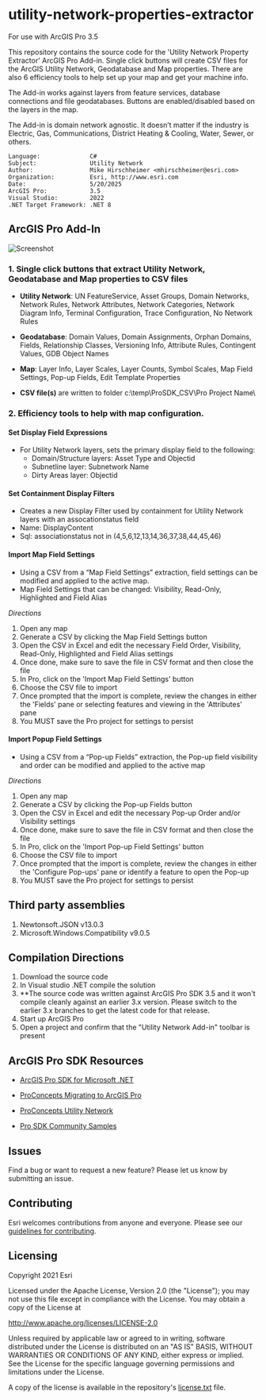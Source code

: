 # utility-network-properties-extractor 

For use with ArcGIS Pro 3.5

This repository contains the source code for the 'Utility Network Property Extractor' ArcGIS Pro Add-in.  Single click buttons will create CSV files for the ArcGIS Utility Network, Geodatabase and Map properties.  There are also 6 efficiency tools to help set up your map and get your machine info.  

The Add-in works against layers from feature services, database connections and file geodatabases. Buttons are enabled/disabled based on the layers in the map.  

The Add-in is domain network agnostic.  It doesn’t matter if the industry is Electric, Gas, Communications, District Heating & Cooling, Water, Sewer, or others.

<!-- TODO: Fill this section below with metadata about this sample-->
```
Language:              C#
Subject:               Utility Network
Author:                Mike Hirschheimer <mhirschheimer@esri.com>
Organization:          Esri, http://www.esri.com
Date:                  5/20/2025
ArcGIS Pro:            3.5
Visual Studio:         2022
.NET Target Framework: .NET 8
```


## ArcGIS Pro Add-In
 ![Screenshot](Screenshots/Toolbar2024.PNG) 
      
### 1.  Single click buttons that extract Utility Network, Geodatabase and Map properties to CSV files
* **Utility Network**:   UN FeatureService, Asset Groups, Domain Networks, Network Rules, Network Attributes, Network Categories, Network Diagram Info, Terminal Configuration, Trace Configuration, No Network Rules
* **Geodatabase**:  Domain Values, Domain Assignments, Orphan Domains, Fields, Relationship Classes, Versioning Info, Attribute Rules, Contingent Values, GDB Object Names
* **Map**:  Layer Info, Layer Scales, Layer Counts, Symbol Scales, Map Field Settings, Pop-up Fields, Edit Template Properties

* **CSV file(s)** are written to folder c:\temp\ProSDK_CSV\Pro Project Name\
                        
### 2.  Efficiency tools to help with map configuration.

####   Set Display Field Expressions
- For Utility Network layers, sets the primary display field to the following:
  - Domain/Structure layers:  Asset Type and Objectid
  - Subnetline layer:  Subnetwork Name
  - Dirty Areas layer:  Objectid

####   Set Containment Display Filters
* Creates a new Display Filter used by containment for Utility Network layers with an assocationstatus field
* Name: DisplayContent          
* Sql:  associationstatus not in (4,5,6,12,13,14,36,37,38,44,45,46)

####   Import Map Field Settings
* Using a CSV from a “Map Field Settings” extraction, field settings can be modified and applied to the active map.
* Map Field Settings that can be changed:  Visibility, Read-Only, Highlighted and Field Alias

_Directions_
 1.  Open any map
 2.  Generate a CSV by clicking the Map Field Settings button
 3.  Open the CSV in Excel and edit the necessary Field Order, Visibility, Read-Only, Highlighted and Field Alias settings
 4.  Once done, make sure to save the file in CSV format and then close the file
 5.  In Pro, click on the 'Import Map Field Settings' button
 6.  Choose the CSV file to import
 7.  Once prompted that the import is complete, review the changes in either the 'Fields' pane or selecting features and viewing in the 'Attributes' pane 
 8.  You MUST save the Pro project for settings to persist

####   Import Popup Field Settings
* Using a CSV from a “Pop-up Fields” extraction, the Pop-up field visibility and order can be modified and applied to the active map

_Directions_
 1.  Open any map
 2.  Generate a CSV by clicking the Pop-up Fields button
 3.  Open the CSV in Excel and edit the necessary Pop-up Order and/or Visibility settings
 4.  Once done, make sure to save the file in CSV format and then close the file
 5.  In Pro, click on the 'Import Pop-up Field Settings' button
 6.  Choose the CSV file to import
 7.  Once prompted that the import is complete, review the changes in either the 'Configure Pop-ups' pane or identify a feature to open the Pop-up
 8.  You MUST save the Pro project for settings to persist

## Third party assemblies
1.  Newtonsoft.JSON v13.0.3
2.  Microsoft.Windows.Compatibility v9.0.5

## Compilation Directions
1.  Download the source code
2.  In Visual studio .NET compile the solution
3.  **The source code was written against ArcGIS Pro SDK 3.5 and it won't compile cleanly against an earlier 3.x version.  Please switch to the earlier 3.x branches to get the latest code for that release.
4.  Start up ArcGIS Pro
5.  Open a project and confirm that the "Utility Network Add-in" toolbar is present

## ArcGIS Pro SDK Resources
* [ArcGIS Pro SDK for Microsoft .NET](https://pro.arcgis.com/en/pro-app/latest/sdk/)

* [ProConcepts Migrating to ArcGIS Pro](https://github.com/esri/arcgis-pro-sdk/wiki/ProConcepts-Migrating-to-ArcGIS-Pro)

* [ProConcepts Utility Network](https://github.com/esri/arcgis-pro-sdk/wiki/ProConcepts-Utility-Network)

* [Pro SDK Community Samples](https://github.com/esri/arcgis-pro-sdk-community-samples)

## Issues
Find a bug or want to request a new feature?  Please let us know by submitting an issue.

## Contributing
Esri welcomes contributions from anyone and everyone. Please see our [guidelines for contributing](https://github.com/esri/contributing).

## Licensing
Copyright 2021 Esri

Licensed under the Apache License, Version 2.0 (the "License");
you may not use this file except in compliance with the License.
You may obtain a copy of the License at

   http://www.apache.org/licenses/LICENSE-2.0

Unless required by applicable law or agreed to in writing, software
distributed under the License is distributed on an "AS IS" BASIS,
WITHOUT WARRANTIES OR CONDITIONS OF ANY KIND, either express or implied.
See the License for the specific language governing permissions and
limitations under the License.

A copy of the license is available in the repository's [license.txt]( https://raw.github.com/Esri/quickstart-map-js/master/license.txt) file.
